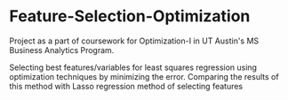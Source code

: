 # Feature-Selection-Optimization
Project as a part of coursework for Optimization-I in UT Austin's MS Business Analytics Program.

Selecting best features/variables for least squares regression using optimization techniques by minimizing the error. Comparing the results of this method with Lasso regression method of selecting features
